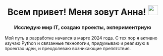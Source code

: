 <h1 align="center">Всем привет! Меня зовут Анна!</a> 
<img src="https://github.com/blackcater/blackcater/raw/main/images/Hi.gif" height="32"/></h1>
<h3 align="center">Исследую мир IT, создаю проекты, экпериментриую</h3>
Мой путь в разработке начался в марте 2024 года. С тех пор я активно изучаю Python и связанные технологии, придумываю и реализую в проектах идеи, и преодолеваю возникающие препятствия.

<!--
**aquiima/aquiima** is a ✨ _special_ ✨ repository because its `README.md` (this file) appears on your GitHub profile.

Here are some ideas to get you started:

- 🔭 I’m currently working on ...
- 🌱 I’m currently learning ...
- 👯 I’m looking to collaborate on ...
- 🤔 I’m looking for help with ...
- 💬 Ask me about ...
- 📫 How to reach me: ...
- 😄 Pronouns: ...
- ⚡ Fun fact: ...
-->
